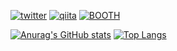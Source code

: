 [![twitter](https://img.shields.io/badge/tactonanoda-Twitter-1DA1F2.svg?logo=twitter&style=plastic)](https://twitter.com/tactonanoda)
[![qiita](https://img.shields.io/badge/blog-Qiita-55C500.svg?logo=qiita&style=plastic)](https://qiita.com/genkaigakuseiprogrammer)
[![BOOTH](https://img.shields.io/badge/shop-BOOTH-%23FC4D50?style=plastic)](https://scq1d.booth.pm)

[![Anurag's GitHub stats](https://github-readme-stats.vercel.app/api?username=tqcto&count_private=true&hide=contribs&show_icons=true&theme=dracula)](https://github.com/anuraghazra/github-readme-stats)
[![Top Langs](https://github-readme-stats.vercel.app/api/top-langs/?username=tqcto&layout=compact&theme=dracula)](https://github.com/anuraghazra/github-readme-stats)
